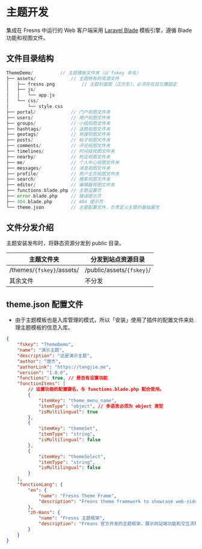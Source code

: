 # 主题开发

集成在 Fresns 中运行的 Web 客户端采用 [Laravel Blade](https://laravel.com/docs/11.x/blade) 模板引擎，遵循 Blade 功能和视图文件。

## 文件目录结构

```php
ThemeDemo/          // 主题模板文件夹（以 fskey 命名）
├── assets/             // 主题特有的资源文件
│   ├── fresns.png          // 主题封面图（正方形），必须存在且位置固定
│   ├── js/
│   │   └── app.js
│   └── css/
│       └── style.css
├── portal/             // 门户视图文件夹
├── users/              // 用户视图文件夹
├── groups/             // 小组视图文件夹
├── hashtags/           // 话题视图文件夹
├── geotags/            // 地理视图文件夹
├── posts/              // 帖子视图文件夹
├── comments/           // 评论视图文件夹
├── timelines/          // 时间线视图文件夹
├── nearby/             // 附近视图文件夹
├── me/                 // 个人中心视图文件夹
├── messages/           // 消息视图文件夹
├── profile/            // 用户主页视图文件夹
├── search/             // 搜索视图文件夹
├── editor/             // 编辑器视图文件夹
├── functions.blade.php // 主题设置页
├── error.blade.php     // 错误提示页
├── 404.blade.php       // 404 提示页
└── theme.json          // 主题配置文件，负责定义主题的基础属性
```

## 文件分发介绍

主题安装发布时，将静态资源分发到 public 目录。

| 主题文件夹 | 分发到站点资源目录 |
| --- | --- |
| /themes/`{fskey}`/assets/ | /public/assets/`{fskey}`/ |
| 其余文件 | 不分发 |

## theme.json 配置文件

- 由于主题模板也是入库管理的模式，所以「安装」使用了插件的配置文件来处理主题模板的信息入库。

```json
{
    "fskey": "ThemeDemo",
    "name": "演示主题",
    "description": "这是演示主题",
    "author": "唐杰",
    "authorLink": "https://tangjie.me",
    "version": "1.0.0",
    "functions": true, // 是否有设置功能
    "functionItems": [
        // 设置功能的配置键名，与 functions.blade.php 配合使用。
        {
            "itemKey": "theme_menu_name",
            "itemType": "object", // 多语言必须为 object 类型
            "isMultilingual": true
        },
        {
            "itemKey": "themeSet",
            "itemType": "string",
            "isMultilingual": false
        },
        {
            "itemKey": "themeSelect",
            "itemType": "string",
            "isMultilingual": false
        }
    ],
    "functionLang": {
        "en": {
            "name": "Fresns Theme Frame",
            "description": "Fresns theme framework to showcase web-side functionality and interaction flow."
        },
        "zh-Hans": {
            "name": "Fresns 主题框架",
            "description": "Fresns 官方开发的主题框架，展示网站端功能和交互流程。"
        }
    }
}
```
